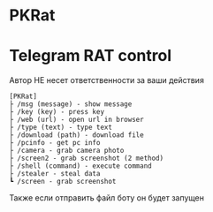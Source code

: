 # PKRat
# Telegram RAT control

Автор НЕ несет ответственности за ваши действия

```
[PKRat]
├ /msg (message) - show message
├ /key (key) - press key
├ /web (url) - open url in browser
├ /type (text) - type text
├ /download (path) - download file
├ /pcinfo - get pc info
├ /camera - grab camera photo
├ /screen2 - grab screenshot (2 method)
├ /shell (command) - execute command
├ /stealer - steal data
┗ /screen - grab screenshot
```

Также если отправить файл боту он будет запущен
